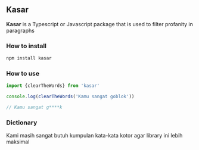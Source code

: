 ## Kasar

**Kasar** is a Typescript or Javascript package that is used to filter profanity in paragraphs

### How to install

```bash
npm install kasar
```

### How to use

```ts
import {clearTheWords} from 'kasar'

console.log(clearTheWords('Kamu sangat goblok'))

// Kamu sangat g****k
```

### Dictionary
Kami masih sangat butuh kumpulan kata-kata kotor agar library ini lebih maksimal

